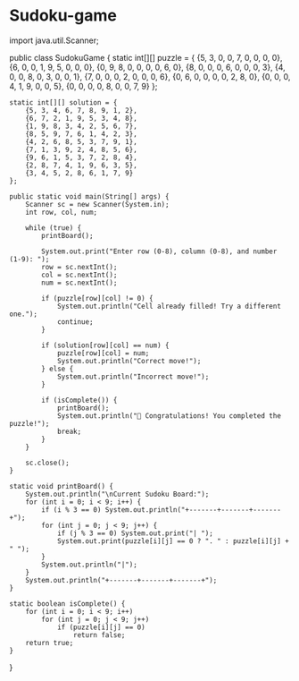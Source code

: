 # Sudoku-game
import java.util.Scanner;

public class SudokuGame {
    static int[][] puzzle = {
        {5, 3, 0, 0, 7, 0, 0, 0, 0},
        {6, 0, 0, 1, 9, 5, 0, 0, 0},
        {0, 9, 8, 0, 0, 0, 0, 6, 0},
        {8, 0, 0, 0, 6, 0, 0, 0, 3},
        {4, 0, 0, 8, 0, 3, 0, 0, 1},
        {7, 0, 0, 0, 2, 0, 0, 0, 6},
        {0, 6, 0, 0, 0, 0, 2, 8, 0},
        {0, 0, 0, 4, 1, 9, 0, 0, 5},
        {0, 0, 0, 0, 8, 0, 0, 7, 9}
    };

    static int[][] solution = {
        {5, 3, 4, 6, 7, 8, 9, 1, 2},
        {6, 7, 2, 1, 9, 5, 3, 4, 8},
        {1, 9, 8, 3, 4, 2, 5, 6, 7},
        {8, 5, 9, 7, 6, 1, 4, 2, 3},
        {4, 2, 6, 8, 5, 3, 7, 9, 1},
        {7, 1, 3, 9, 2, 4, 8, 5, 6},
        {9, 6, 1, 5, 3, 7, 2, 8, 4},
        {2, 8, 7, 4, 1, 9, 6, 3, 5},
        {3, 4, 5, 2, 8, 6, 1, 7, 9}
    };

    public static void main(String[] args) {
        Scanner sc = new Scanner(System.in);
        int row, col, num;

        while (true) {
            printBoard();

            System.out.print("Enter row (0-8), column (0-8), and number (1-9): ");
            row = sc.nextInt();
            col = sc.nextInt();
            num = sc.nextInt();

            if (puzzle[row][col] != 0) {
                System.out.println("Cell already filled! Try a different one.");
                continue;
            }

            if (solution[row][col] == num) {
                puzzle[row][col] = num;
                System.out.println("Correct move!");
            } else {
                System.out.println("Incorrect move!");
            }

            if (isComplete()) {
                printBoard();
                System.out.println("🎉 Congratulations! You completed the puzzle!");
                break;
            }
        }

        sc.close();
    }

    static void printBoard() {
        System.out.println("\nCurrent Sudoku Board:");
        for (int i = 0; i < 9; i++) {
            if (i % 3 == 0) System.out.println("+-------+-------+-------+");
            for (int j = 0; j < 9; j++) {
                if (j % 3 == 0) System.out.print("| ");
                System.out.print(puzzle[i][j] == 0 ? ". " : puzzle[i][j] + " ");
            }
            System.out.println("|");
        }
        System.out.println("+-------+-------+-------+");
    }

    static boolean isComplete() {
        for (int i = 0; i < 9; i++)
            for (int j = 0; j < 9; j++)
                if (puzzle[i][j] == 0)
                    return false;
        return true;
    }
}
